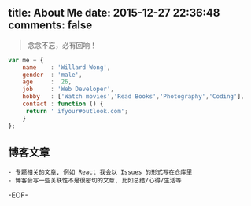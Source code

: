 title: About Me
date: 2015-12-27 22:36:48
comments: false
---
> 念念不忘，必有回响！

```js
var me = {
    name    : 'Willard Wong',
    gender  : 'male',
    age     :  26,
    job     : 'Web Developer',
    hobby   : ['Watch movies','Read Books','Photography','Coding'],
    contact : function () {
     return ' ifyour#outlook.com';
    }
};
```

## 博客文章
    - 专题相关的文章, 例如 React 我会以 Issues 的形式写在仓库里
    - 博客会写一些关联性不是很密切的文章, 比如总结/心得/生活等

-EOF-